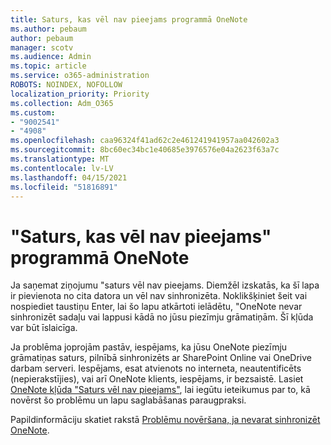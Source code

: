```yaml
---
title: Saturs, kas vēl nav pieejams programmā OneNote
ms.author: pebaum
author: pebaum
manager: scotv
ms.audience: Admin
ms.topic: article
ms.service: o365-administration
ROBOTS: NOINDEX, NOFOLLOW
localization_priority: Priority
ms.collection: Adm_O365
ms.custom:
- "9002541"
- "4908"
ms.openlocfilehash: caa96324f41ad62c2e461241941957aa042602a3
ms.sourcegitcommit: 8bc60ec34bc1e40685e3976576e04a2623f63a7c
ms.translationtype: MT
ms.contentlocale: lv-LV
ms.lasthandoff: 04/15/2021
ms.locfileid: "51816891"
---
```

# <a name="content-not-yet-available-message-in-onenote"></a>"Saturs, kas vēl nav pieejams" programmā OneNote

Ja saņemat ziņojumu "saturs vēl nav pieejams. Diemžēl izskatās, ka šī lapa ir pievienota no cita datora un vēl nav sinhronizēta. Noklikšķiniet šeit vai nospiediet taustiņu Enter, lai šo lapu atkārtoti ielādētu, "OneNote nevar sinhronizēt sadaļu vai lappusi kādā no jūsu piezīmju grāmatiņām. Šī kļūda var būt īslaicīga.

Ja problēma joprojām pastāv, iespējams, ka jūsu OneNote piezīmju grāmatiņas saturs, pilnībā sinhronizēts ar SharePoint Online vai OneDrive darbam serveri. Iespējams, esat atvienots no interneta, neautentificēts (nepierakstījies), vai arī OneNote klients, iespējams, ir bezsaistē. Lasiet [OneNote kļūda "Saturs vēl nav pieejams"](https://docs.microsoft.com/office/troubleshoot/onenote/onenote-error-content-not-yet-available), lai iegūtu ieteikumus par to, kā novērst šo problēmu un lapu saglabāšanas paraugpraksi.

Papildinformāciju skatiet rakstā [Problēmu novēršana, ja nevarat sinhronizēt OneNote](https://support.office.com/article/Fix-issues-when-you-can-t-sync-OneNote-299495ef-66d1-448f-90c1-b785a6968d45).
